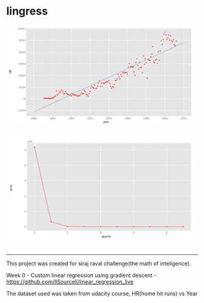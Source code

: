 # lingress
<div align="center">
  <img src="https://github.com/jrabello/lingress/raw/master/img/plot.png"><br><br>
</div>
<div align="center">
  <img src="https://github.com/jrabello/lingress/raw/master/img/error.png"><br><br>
</div>

-----------------
This project was created for siraj raval challenge(the math of inteligence).

Week 0 - Custom linear regression using gradient descent - https://github.com/llSourcell/linear_regression_live

The dataset used was taken from udacity course, HR(home hit runs) vs Year
